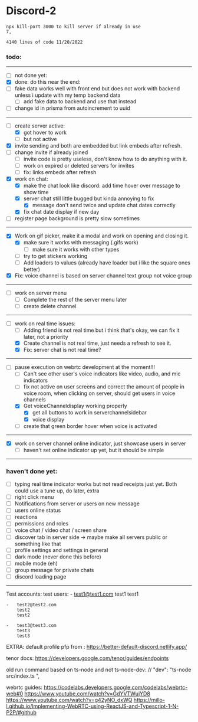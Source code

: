 # Discord-2
    npx kill-port 3000 to kill server if already in use
    7,

    4140 lines of code 11/20/2022


### todo: 
---
- [ ] not done yet:
- [x] done: 
do this near the end:
- [ ] fake data works well with front end but does not work with backend unless i update with my temp backend data
    - [ ] add fake data to backend and use that instead
- [ ] change id in prisma from autoincrement to uuid
---



- [ ] create server active: 
    - [x] got hover to work 
    - [ ] but not active
- [x] invite sending and both are embedded but link embeds after refresh.
- [ ] change invite if already joined
    - [ ] invite code is pretty useless, don't know how to do anything with it.
    - [ ] work on expired or deleted servers for invites
    - [ ] fix: links embeds after refresh 

- [x] work on chat:
    - [x] make the chat look like discord: add time hover over message to show time
    - [x] server chat still little bugged but kinda annoying to fix 
        - [x] message don't send twice and update chat dates correctly
    - [x] fix chat date display if new day
- [ ] register page background is pretty slow sometimes
---

- [x] Work on gif picker, make it a modal and work on opening and closing it. 
    - [x] make sure it works with messaging (.gifs work)
        - [ ] make sure it works with other types
    - [ ] try to get stickers working
    - [ ] Add loaders to values (already have loader but i like the square ones better)
- [x] Fix: voice channel is based on server channel text group not voice group
---

- [ ] work on server menu
    - [ ] Complete the rest of the server menu later
    - [ ] create delete channel 
---

- [ ] work  on real time issues: 
    - [ ] Adding friend is not real time but i think that's okay, we can fix it later, not a priority 
    - [x] Create channel is not real time, just needs a refresh
    to see it.
    - [x] Fix: server chat is not real time?
---

- [ ] pause execution on webrtc development at the moment!!!
    - [ ] Can't see other user's voice indicators like video, audio, and mic indicators
    - [ ] fix not active on user screens and correct the amount of people in voice room, when clicking on server, should get users in voice channels
    - [x] Get voiceChanneldisplay working properly
        - [x] get all buttons to work in serverchannelsidebar 
        - [x] voice display
    - [ ] create that green border hover when voice is activated
---

- [x] work on server channel online indicator, just showcase users in server
    - [ ] haven't set online indicator up yet, but it should be simple
---
### haven't done yet:
- [ ] typing real time indicator works but not read receipts just yet. Both could use a tune up, do later, extra  
- [ ]  right click menu 
- [ ]  Notifications from server or users on new message
- [ ]  users online status
- [ ]  reactions
- [ ]  permissions and roles
- [ ]  voice chat / video chat / screen share
- [ ]  discover tab in server side -> maybe make all servers public or something like that
- [ ]  profile settings and settings in general
- [ ]  dark mode (never done this before)
- [ ]  mobile mode (eh)
- [ ]  group message for private chats
- [ ]  discord loading page
---

Test accounts:
test users:
    -   test1@test1.com
        test1
        test1

    -   test2@test2.com
        test2
        test2

    -   test3@test3.com
        test3
        test3


EXTRA:
default profile pfp from : https://better-default-discord.netlify.app/

tenor docs: https://developers.google.com/tenor/guides/endpoints

    
old run command based on ts-node and not ts-node-dev: // "dev": "ts-node src/index.ts ",

webrtc guides: 
https://codelabs.developers.google.com/codelabs/webrtc-web#0
https://www.youtube.com/watch?v=GdYVTWujYD8
https://www.youtube.com/watch?v=g42yNO_dxWQ
https://millo-l.github.io/Implementing-WebRTC-using-ReactJS-and-Typescript-1-N-P2P/#github

